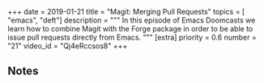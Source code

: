+++
date = 2019-01-21
title = "Magit: Merging Pull Requests"
topics = [ "emacs", "deft"]
description = """
In this episode of Emacs Doomcasts we learn how to combine Magit with the Forge package in order to be able to issue pull requests directly from Emacs.
"""
[extra]
priority = 0.6
number = "21"
video_id = "Qj4eRccsos8"
+++

## Notes